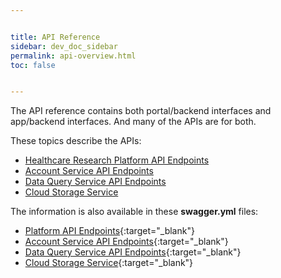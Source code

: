 ```yaml
---


title: API Reference
sidebar: dev_doc_sidebar
permalink: api-overview.html
toc: false


---
```




The API reference contains both portal/backend interfaces and app/backend interfaces. And many of the APIs are for both.

These topics describe the APIs:

- [Healthcare Research Platform API Endpoints](platform-api-endpoints.md)
- [Account Service API Endpoints](account-service-api-endpoints.md)
- [Data Query Service API Endpoints](data-query-service-api-endpoints.md)
- [Cloud Storage Service](cloud-storage-service-endpoints.md)

The information is also available in these **swagger.yml** files:
- [Platform API Endpoints](https://github.com/S-HealthStack/backend-system/blob/main/platform/swagger.yml){:target="_blank"}
- [Account Service API Endpoints](https://github.com/S-HealthStack/backend-system/blob/main/account-service/swagger.yml){:target="_blank"}
- [Data Query Service API Endpoints](http://github.com/S-HealthStack/backend-system/tree/main/data-query-service/swagger.yml){:target="_blank"}
- [Cloud Storage Service](https://github.com/S-HealthStack/backend-system/blob/main/cloud-storage-service/swagger.yml){:target="_blank"}